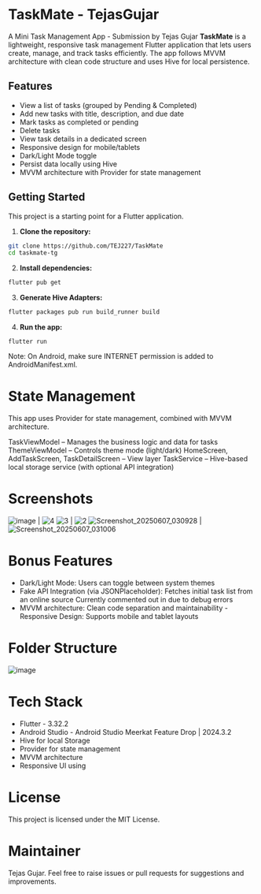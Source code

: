 # TaskMate - TejasGujar

A Mini Task Management App - Submission by Tejas Gujar
**TaskMate** is a lightweight, responsive task management Flutter application that lets users create, manage, and track tasks efficiently. The app follows MVVM architecture with clean code structure and uses Hive for local persistence.

## Features

- View a list of tasks (grouped by Pending & Completed)
- Add new tasks with title, description, and due date
- Mark tasks as completed or pending
- Delete tasks
- View task details in a dedicated screen
- Responsive design for mobile/tablets
- Dark/Light Mode toggle
- Persist data locally using Hive
- MVVM architecture with Provider for state management

## Getting Started

This project is a starting point for a Flutter application.

1. **Clone the repository:**

```bash
git clone https://github.com/TEJ227/TaskMate
cd taskmate-tg
```
2. **Install dependencies:**

```bash
flutter pub get
```

3. **Generate Hive Adapters:**

```bash
flutter packages pub run build_runner build
```

4. **Run the app:**
```
flutter run
```
Note: On Android, make sure INTERNET permission is added to AndroidManifest.xml.


# State Management

This app uses Provider for state management, combined with MVVM architecture.

  TaskViewModel – Manages the business logic and data for tasks
  ThemeViewModel – Controls theme mode (light/dark)
  HomeScreen, AddTaskScreen, TaskDetailScreen – View layer
  TaskService – Hive-based local storage service (with optional API integration)

# Screenshots

![image](https://github.com/user-attachments/assets/febf0d2e-ff94-4db7-b1cb-ddaf2754c2ac) | ![4](https://github.com/user-attachments/assets/9f64d53f-22c0-46e5-87f4-51a18611d8bc)
![3](https://github.com/user-attachments/assets/fef1d04c-60ac-4200-87b4-7378f4ce5e8a) | ![2](https://github.com/user-attachments/assets/571da18e-3259-4280-810a-aa8399604b8d)
![Screenshot_20250607_030928](https://github.com/user-attachments/assets/d0b7a6cb-91e6-42ae-b83d-a524e9fcd857) | ![Screenshot_20250607_031006](https://github.com/user-attachments/assets/aa3c50f6-0586-4b9c-b299-66b733b5ca9e)

# Bonus Features 

- Dark/Light Mode: Users can toggle between system themes
- Fake API Integration (via JSONPlaceholder):
    Fetches initial task list from an online source
    Currently commented out in due to debug errors
- MVVM architecture: Clean code separation and maintainability
-Responsive Design: Supports mobile and tablet layouts

# Folder Structure

![image](https://github.com/user-attachments/assets/e6b72da8-700c-4c54-8cff-bf6d3b7db79f)

# Tech Stack 
- Flutter -  3.32.2 
- Android Studio - Android Studio Meerkat Feature Drop | 2024.3.2
- Hive for local Storage
- Provider for state management
- MVVM architecture
- Responsive UI using

# License 
This project is licensed under the MIT License.

# Maintainer
Tejas Gujar. 
 Feel free to raise issues or pull requests for suggestions and improvements.
